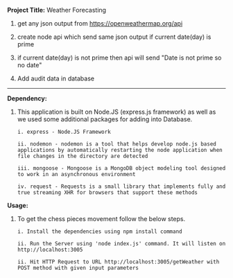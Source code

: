 **Project Title:**
Weather Forecasting

1. get any json output from https://openweathermap.org/api

2. create node api which send same json output if current date(day) is prime 

3. if current date(day) is not prime then api will send "Date is not prime so no date"

4. Add audit data in database 

---
**Dependency:** 

1. This application is built on Node.JS (express.js framework) as well as we used some additional packages for adding into Database.
    
    `i. express - Node.JS Framework`
    
    `ii. nodemon - nodemon is a tool that helps develop node.js based applications by automatically restarting the node application when file changes in the directory are detected`
    
    `iii. mongoose - Mongoose is a MongoDB object modeling tool designed to work in an asynchronous environment`
    
    `iv. request - Requests is a small library that implements fully and true streaming XHR for browsers that support these methods`
    
    
**Usage:** 

1. To get the chess pieces movement follow the below steps.

    `i. Install the dependencies using npm install command`
    
    `ii. Run the Server using 'node index.js' command. It will listen on http://localhost:3005`
    
    `ii. Hit HTTP Request to URL http://localhost:3005/getWeather with POST method with given input parameters`  
    
